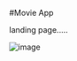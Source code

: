 #Movie App

landing page.....

![image](https://user-images.githubusercontent.com/81670997/168536145-78eaebd2-86ad-4f89-a530-f7d70c65c597.png)

